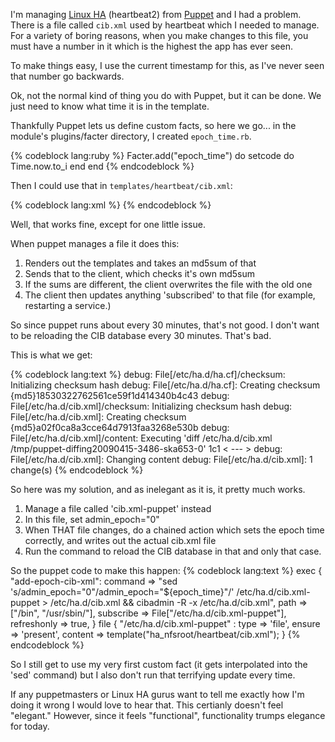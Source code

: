 <!--
.. title: Managing volatile files with puppet
.. date: 2009/04/15 13:37
.. slug: index
.. tags:
.. link:
.. description:
-->

I'm managing [Linux HA](linux-ha.org) (heartbeat2) from [Puppet](http://reductivelabs.com) and I had a problem.
There is a file called `cib.xml` used by heartbeat which I needed to manage. For a variety of boring reasons, when you make changes to this file, you must have a number in it which is the highest the
app has ever seen.

To make things easy, I use the current timestamp for this, as I've never seen that number go backwards.

Ok, not the normal kind of thing you do with Puppet, but it can be done. We just need to know what time it is in the template.

Thankfully Puppet lets us define custom facts, so here we go...
in the module's plugins/facter directory, I created `epoch_time.rb`.

{% codeblock lang:ruby %}
    Facter.add("epoch_time") do
            setcode do
                    Time.now.to_i
            end
    end
{% endcodeblock %}

Then I could use that in `templates/heartbeat/cib.xml`:

{% codeblock lang:xml %}
 <cib admin_epoch="<%= epoch_time %>">
{% endcodeblock %}

Well, that works fine, except for one little issue.

When puppet manages a file it does this:
1. Renders out the templates and takes an md5sum of that
1. Sends that to the client, which checks it's own md5sum
1. If the sums are different, the client overwrites the file with the old one
1. The client then updates anything 'subscribed' to that file (for example, restarting a service.)

So since puppet runs about every 30 minutes, that's not good. I don't want to be reloading the CIB database every 30 minutes. That's bad.

This is what we get:

{% codeblock lang:text %}
    debug: File[/etc/ha.d/ha.cf]/checksum: Initializing checksum hash
    debug: File[/etc/ha.d/ha.cf]: Creating checksum {md5}18530322762561ce59f1d414340b4c43
    debug: File[/etc/ha.d/cib.xml]/checksum: Initializing checksum hash
    debug: File[/etc/ha.d/cib.xml]: Creating checksum {md5}a02f0ca8a3cce64d7913faa3268e530b
    debug: File[/etc/ha.d/cib.xml]/content: Executing 'diff /etc/ha.d/cib.xml /tmp/puppet-diffing20090415-3486-ska653-0'
    1c1
    < <cib admin_epoch="1239318580">
    ---
    >  <cib admin_epoch="1239815009">
    debug: File[/etc/ha.d/cib.xml]: Changing content
    debug: File[/etc/ha.d/cib.xml]: 1 change(s)
    </cib>
{% endcodeblock %}


So here was my solution, and as inelegant as it is, it pretty much works.

1. Manage a file called 'cib.xml-puppet' instead
1. In this file, set admin_epoch="0"
1. When THAT file changes, do a chained action which sets the epoch time correctly, and writes out the actual cib.xml file
1. Run the command to reload the CIB database in that and only that case.

So the puppet code to make this happen:
{% codeblock lang:text %}
        exec { "add-epoch-cib-xml":
                command => "sed 's/admin_epoch=\"0\"/admin_epoch=\"${epoch_time}\"/' /etc/ha.d/cib.xml-puppet > /etc/ha.d/cib.xml && cibadmin -R -x /etc/ha.d/cib.xml",
                path => ["/bin", "/usr/sbin/"],
                subscribe => File["/etc/ha.d/cib.xml-puppet"],
                refreshonly => true,
        }
        file { "/etc/ha.d/cib.xml-puppet" :
                type => 'file',
                ensure => 'present',
                content => template("ha_nfsroot/heartbeat/cib.xml");
        }
{% endcodeblock %}

So I still get to use my very first custom fact (it gets interpolated into the 'sed' command) but I also don't run that terrifying update every time.

If any puppetmasters or Linux HA gurus want to tell me exactly how I'm doing it wrong I would love to hear that. This certianly doesn't feel "elegant."
However, since it feels "functional", functionality trumps elegance for today.
